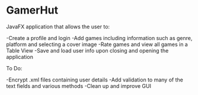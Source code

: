 # GamerHut
JavaFX application that allows the user to:

  -Create a profile and login
  -Add games including information such as genre, platform and selecting a cover image
  -Rate games and view all games in a Table View
  -Save and load user info upon closing and opening the application

To Do:

  -Encrypt .xml files containing user details
  -Add validation to many of the text fields and various methods
  -Clean up and improve GUI

